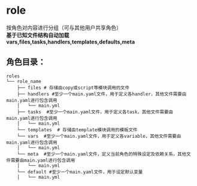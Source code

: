 # role

按角色对内容进行分组（可与其他用户共享角色）<br>
**基于已知文件结构自动加载vars,files,tasks,handlers,templates,defaults,meta**<br>

角色目录：
------
```
roles
└── role_name
    ├── files # 存储由copy或script等模块调用的文件
    ├── handlers #至少一个main.yaml文件，用于定义各handler，其他文件需要由main.yaml进行包含调用
    │   └── main.yml
    ├── tasks  #至少一个main.yaml文件，用于定义各task，其他文件需要由main.yaml进行包含调用
    │   └── main.yml
    └── templates  # 存储由template模块调用的模板文件
    └── vars  #至少一个main.yaml文件，用于定义各variable，其他文件需要由main.yaml进行包含调用
    │   └── main.yml
    └── meta  #至少一个main.yaml文件，定义当前角色的特殊设定及依赖关系，其他文件需要由main.yaml进行包含调用
    │   └── main.yml
    └── default #至少一个main.yaml文件，用于设定默认变量
    │   └── main.yml
```
